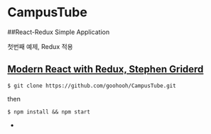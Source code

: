 # CampusTube

##React-Redux Simple Application

첫번째 예제, Redux 적용 

[Modern React with Redux, Stephen Griderd](https://www.udemy.com/react-redux/)
-

`$ git clone https://github.com/goohooh/CampusTube.git`

then

`$ npm install && npm start`

-